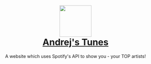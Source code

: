 # <h1 style align="center"><img src="https://i.imgur.com/GNnyOMc.png" width="100"> <br><a href = "https://dreamnyt.github.io/andrej-tunes/">Andrej's Tunes</a></h1>
<p align = "center">A website which uses Spotify's API to show you - your TOP artists!</p>

